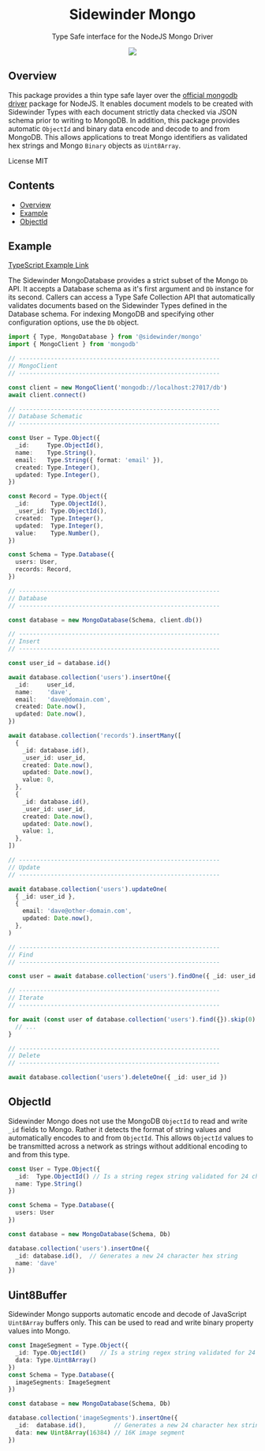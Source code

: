 <div align='center'>

<h1>Sidewinder Mongo</h1>

<p>Type Safe interface for the NodeJS Mongo Driver</p>

[<img src="https://img.shields.io/npm/v/@sidewinder/mongo?label=%40sidewinder%2Fmongo">](https://www.npmjs.com/package/@sidewinder/mongo)

</div>

## Overview

This package provides a thin type safe layer over the [official mongodb driver](https://www.npmjs.com/package/mongodb) package for NodeJS. It enables document models to be created with Sidewinder Types with each document strictly data checked via JSON schema prior to writing to MongoDB. In addition, this package provides automatic `ObjectId` and binary data encode and decode to and from MongoDB. This allows applications to treat Mongo identifiers as validated hex strings and Mongo `Binary` objects as `Uint8Array`.

License MIT

## Contents

- [Overview](#Overview)
- [Example](#Example)
- [ObjectId](#ObjectId)

## Example

[TypeScript Example Link](https://www.typescriptlang.org/play?#code/JYWwDg9gTgLgBAbzgWQgOwOYQCIEMa4BGuAzgKYA0cAKgJ5hlwC+cAZlBCHAOQACJwACZkA7sDTCoAehDos3AFChIsRCjkQAwgBtgZNPBbtOPWZgiDCihVKlwAtI6fOXrt+4+fHNu6nM69Ax8HL1Cw8NcFBQBjdBJ4aN19eABeODRRdX8kgwAKbjMsSwAuW20IaNxtAAsIeOKAJgB2AAYARiapS24ASgVcEVxgBJyYADpYtAzomFy+4IjFpY9gvAJicjgAZWjqshB8YGiF5dPTqMn4uABVcig4NLoGMYB5QgArMhnchAU4OAA+kJiv9QU8yK8Pl8YABJQRzCh-dK4EBkEFg+gQrYwKDiDAIpH7IbadE0TFjbG4zA-NjQA4wEHcInAbTcZg9RH-aJQMj4MiCEHgsYwgxkDBkKAE-4AVzAgj5ArJzxFMDFEoJTHml3gACUvtBBA8lRC3p9vr9-kDFaD-kLTdC4VLAdK7lbBeT7TNHRykdzearrUKVWrJT6ZXKFeig6LxaHOXAAG5VaVom1CgBy0pAhHVPs1Fzi8B2ewORqFayIpDIPyRLolJBBtwl8Z5sSgggbcD1bcEiPzJzOg-Cq3wlfIA6Hk5WMULcHl6yrRoyIiyWArG2rxaJVESgXGljm81sISnp8ix5FdxgE7Pt4LaCudagVqN87HEKEcyiAyG8DfG4mCBtG0aFgHQfInxIXoxnEK8XgyGtLWBG04CfK14zQFFU1Bbh5QTMhuHjZkSRwvCyF4QROCGNBAJAQjfR5SM4DWCE0AgEQnVled+RBFixjYji83mH9hjnUcANiYDQPA7hWwNKCehgh8JRgZBcDQWhcgAbSRC1QTdMSF3IGD4TDfS0OQizeyRLlGIDXi+X49inXDbjFT4gSXMTZNUxaeMmHjPSkMVf8qxMryASskErPjWz-R45jHM8szXKYjznJS7ztBTEE2n8xEAF0jzsW9Su8Y9rgjVUbzKydv0GUTQuMySQJmMC0Agu4FLGLi+Xg6tdMBSzXSEZhApsuBiMZMjeAgGA9igexKIOcRaPom1evsxLVScwT8oUYqT1qqdggAMXEQQauOs570fO4jREv9xLClrpI67hIOg1gLv6mkDKs9komPa7T2CGFVSgPkrpBpYolYaA4EeuBcm1VD7ogVhDPfQCpLamTPsU76JB+TUxhIABrYAwFyFpFIIcnqzaWmekQJFjzGDmFCYIGSphodVjIEDquBvnB3q38sYkoDWpgdrOvraDhCFshfqQf6RsNTUgA)

The Sidewinder MongoDatabase provides a strict subset of the Mongo `Db` API. It accepts a Database schema as it's first argument and `Db` instance for its second. Callers can access a Type Safe Collection API that automatically validates documents based on the Sidewinder Types defined in the Database schema. For indexing MongoDB and specifying other configuration options, use the `Db` object.

```typescript
import { Type, MongoDatabase } from '@sidewinder/mongo'
import { MongoClient } from 'mongodb'

// ---------------------------------------------------------
// MongoClient
// ---------------------------------------------------------

const client = new MongoClient('mongodb://localhost:27017/db')
await client.connect()

// ---------------------------------------------------------
// Database Schematic
// ---------------------------------------------------------

const User = Type.Object({
  _id:     Type.ObjectId(),
  name:    Type.String(),
  email:   Type.String({ format: 'email' }),
  created: Type.Integer(),
  updated: Type.Integer(),
})

const Record = Type.Object({
  _id:      Type.ObjectId(),
  _user_id: Type.ObjectId(),
  created:  Type.Integer(),
  updated:  Type.Integer(),
  value:    Type.Number(),
})

const Schema = Type.Database({
  users: User,
  records: Record,
})

// ---------------------------------------------------------
// Database
// ---------------------------------------------------------

const database = new MongoDatabase(Schema, client.db())

// ---------------------------------------------------------
// Insert
// ---------------------------------------------------------

const user_id = database.id()

await database.collection('users').insertOne({
  _id:     user_id,
  name:    'dave',
  email:   'dave@domain.com',
  created: Date.now(),
  updated: Date.now(),
})

await database.collection('records').insertMany([
  {
    _id: database.id(),
    _user_id: user_id,
    created: Date.now(),
    updated: Date.now(),
    value: 0,
  },
  {
    _id: database.id(),
    _user_id: user_id,
    created: Date.now(),
    updated: Date.now(),
    value: 1,
  },
])

// ---------------------------------------------------------
// Update
// ---------------------------------------------------------

await database.collection('users').updateOne(
  { _id: user_id },
  {
    email: 'dave@other-domain.com',
    updated: Date.now(),
  },
)

// ---------------------------------------------------------
// Find
// ---------------------------------------------------------

const user = await database.collection('users').findOne({ _id: user_id })

// ---------------------------------------------------------
// Iterate
// ---------------------------------------------------------

for await (const user of database.collection('users').find({}).skip(0).take(10)) {
  // ...
}

// ---------------------------------------------------------
// Delete
// ---------------------------------------------------------

await database.collection('users').deleteOne({ _id: user_id })
```

## ObjectId

Sidewinder Mongo does not use the MongoDB `ObjectId` to read and write `_id` fields to Mongo. Rather it detects the format of string values and automatically encodes to and from `ObjectId`. This allows `ObjectId` values to be transmitted across a network as strings without additional encoding to and from this type.

```typescript
const User = Type.Object({
  _id:  Type.ObjectId() // Is a string regex string validated for 24 character hex strings values
  name: Type.String()
})

const Schema = Type.Database({
  users: User
})

const database = new MongoDatabase(Schema, Db)

database.collection('users').insertOne({
  _id: database.id(),  // Generates a new 24 character hex string
  name: 'dave'
})
```

## Uint8Buffer

Sidewinder Mongo supports automatic encode and decode of JavaScript `Uint8Array` buffers only. This can be used to read and write binary property values into Mongo.

```typescript
const ImageSegment = Type.Object({
  _id: Type.ObjectId()    // Is a string regex string validated for 24 character hex strings values
  data: Type.Uint8Array()
})
const Schema = Type.Database({
  imageSegments: ImageSegment
})

const database = new MongoDatabase(Schema, Db)

database.collection('imageSegments').insertOne({
  _id:  database.id(),        // Generates a new 24 character hex string
  data: new Uint8Array(16384) // 16K image segment
})

```